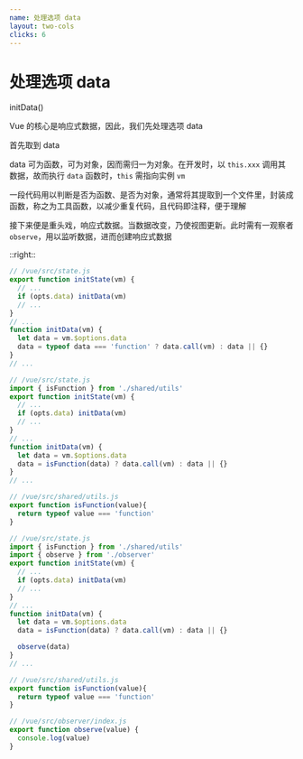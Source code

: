 ```yaml
---
name: 处理选项 data
layout: two-cols
clicks: 6
---
```


# 处理选项 data

initData()

<!-- {{$slidev.nav.clicks}} -->

<v-click>

Vue 的核心是响应式数据，因此，我们先处理选项 data

</v-click>
<v-clicks at="2">

首先取到 data

data 可为函数，可为对象，因而需归一为对象。在开发时，以 `this.xxx` 调用其数据，故而执行 `data` 函数时，`this` 需指向实例 `vm`

一段代码用以判断是否为函数、是否为对象，通常将其提取到一个文件里，封装成函数，称之为工具函数，以减少重复代码，且代码即注释，便于理解

接下来便是重头戏，响应式数据。当数据改变，乃使视图更新。此时需有一观察者 `observe`，用以监听数据，进而创建响应式数据

</v-clicks>

::right::

<v-clicks at="1">

<div v-if="$slidev.nav.clicks<4">

```js {1,4,8-11|1,9|1,10|all} {at:1}
// /vue/src/state.js
export function initState(vm) {
  // ...
  if (opts.data) initData(vm)
  // ...
}
// ...
function initData(vm) {
  let data = vm.$options.data
  data = typeof data === 'function' ? data.call(vm) : data || {}
}
// ...
```
</div>
<div v-else-if="$slidev.nav.clicks===4">

```js {1,2,11} {at:4}
// /vue/src/state.js
import { isFunction } from './shared/utils'
export function initState(vm) {
  // ...
  if (opts.data) initData(vm)
  // ...
}
// ...
function initData(vm) {
  let data = vm.$options.data
  data = isFunction(data) ? data.call(vm) : data || {}
}
// ...
```
```js {all|0} {at:4}
// /vue/src/shared/utils.js
export function isFunction(value){
  return typeof value === 'function'
}
```

</div>
<div v-else>

```js {1,3,14|all} {at:5}
// /vue/src/state.js
import { isFunction } from './shared/utils'
import { observe } from './observer'
export function initState(vm) {
  // ...
  if (opts.data) initData(vm)
  // ...
}
// ...
function initData(vm) {
  let data = vm.$options.data
  data = isFunction(data) ? data.call(vm) : data || {}

  observe(data)
}
// ...
```
```js {all|0|all} {at:4}
// /vue/src/shared/utils.js
export function isFunction(value){
  return typeof value === 'function'
}
```
```js {all} {at:5}
// /vue/src/observer/index.js
export function observe(value) {
  console.log(value)
}
```

</div>
</v-clicks>


